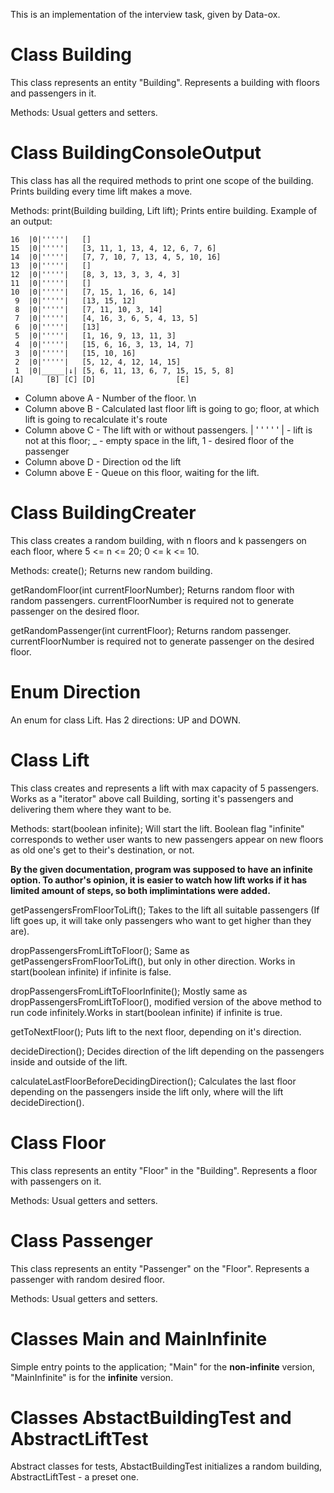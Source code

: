This is an implementation of the interview task, given by Data-ox.

# Class Building
This class represents an entity "Building". Represents a building with floors and passengers in it.

Methods:
Usual getters and setters.

# Class BuildingConsoleOutput
This class has all the required methods to print one scope of the building. Prints building every time lift makes a move.

Methods:
print(Building building, Lift lift);
Prints entire building. Example of an output:
```
16	|0|'''''|	[]
15	|0|'''''|	[3, 11, 1, 13, 4, 12, 6, 7, 6]
14	|0|'''''|	[7, 7, 10, 7, 13, 4, 5, 10, 16]
13	|0|'''''|	[]
12	|0|'''''|	[8, 3, 13, 3, 3, 4, 3]
11	|0|'''''|	[]
10	|0|'''''|	[7, 15, 1, 16, 6, 14]
 9	|0|'''''|	[13, 15, 12]
 8	|0|'''''|	[7, 11, 10, 3, 14]
 7	|0|'''''|	[4, 16, 3, 6, 5, 4, 13, 5]
 6	|0|'''''|	[13]
 5	|0|'''''|	[1, 16, 9, 13, 11, 3]
 4	|0|'''''|	[15, 6, 16, 3, 13, 14, 7]
 3	|0|'''''|	[15, 10, 16]
 2	|0|'''''|	[5, 12, 4, 12, 14, 15]
 1	|0|_____|↓|	[5, 6, 11, 13, 6, 7, 15, 15, 5, 8]
[A]     [B] [C] [D]                  [E]
```
 - Column above A - Number of the floor. \n
- Column above B - Calculated last floor lift is going to go; floor, at which lift is going to recalculate it's route
- Column above C - The lift with or without passengers. | ' ' ' ' ' | - lift is not at this floor; _ - empty space in the lift, 1 - desired floor of the passenger
- Column above D - Direction od the lift
- Column above E - Queue on this floor, waiting for the lift.

# Class BuildingCreater
This class creates a random building, with n floors and k passengers on each floor, where 5 <= n <= 20; 0 <= k <= 10.

Methods:
create();
Returns new random building.

getRandomFloor(int currentFloorNumber);
Returns random floor with random passengers. currentFloorNumber is required not to generate passenger on the desired floor.

getRandomPassenger(int currentFloor);
Returns random passenger. currentFloorNumber is required not to generate passenger on the desired floor.

# Enum Direction
An enum for class Lift. Has 2 directions: UP and DOWN.

# Class Lift
This class creates and represents a lift with max capacity of 5 passengers. Works as a "iterator" above call Building, sorting it's passengers and delivering them where they want to be.


Methods:
start(boolean infinite);
Will start the lift. Boolean flag "infinite" corresponds to wether user wants to new passengers appear on new floors as old one's get to their's destination, or not.

**By the given documentation, program was supposed to have an infinite option. To author's opinion, it is easier to watch how lift works if it has limited amount of steps, so both implimintations were added.**

getPassengersFromFloorToLift();
Takes to the lift all suitable passengers (If lift goes up, it will take only passengers who want to get higher than they are).

dropPassengersFromLiftToFloor();
Same as getPassengersFromFloorToLift(), but only in other direction. Works in start(boolean infinite) if infinite is false.

dropPassengersFromLiftToFloorInfinite();
Mostly same as dropPassengersFromLiftToFloor(), modified version of the above method to run code infinitely.Works in start(boolean infinite) if infinite is true.

getToNextFloor();
Puts lift to the next floor, depending on it's direction.

decideDirection();
Decides direction of the lift depending on the passengers inside and outside of the lift.

calculateLastFloorBeforeDecidingDirection();
Calculates the last floor depending on the passengers inside the lift only, where will the lift decideDirection().

# Class Floor
This class represents an entity "Floor" in the "Building". Represents a floor with passengers on it.

Methods:
Usual getters and setters.

# Class Passenger
This class represents an entity "Passenger" on the "Floor". Represents a passenger with random desired floor.

Methods:
Usual getters and setters.

# Classes Main and MainInfinite
Simple entry points to the application; "Main" for the **non-infinite** version, "MainInfinite" is for the **infinite** version.

# Classes AbstactBuildingTest and AbstractLiftTest
Abstract classes for tests, AbstactBuildingTest initializes a random building, AbstractLiftTest - a preset one.



